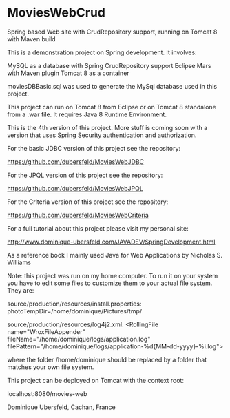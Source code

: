 # MoviesWebCrud
Spring based Web site with CrudRepository support, running on Tomcat 8 with Maven build

This is a demonstration project on Spring development. It involves:

MySQL as a database with Spring CrudRepository support 
Eclipse Mars with Maven plugin Tomcat 8 as a container

moviesDBBasic.sql was used to generate the MySql database used in this project.

This project can run on Tomcat 8 from Eclipse or on Tomcat 8 standalone from a .war file. It requires Java 8 Runtime Environment.

This is the 4th version of this project. More stuff is coming soon with a version that uses Spring Security authentication and authorization.

For the basic JDBC version of this project see the repository:

https://github.com/dubersfeld/MoviesWebJDBC

For the JPQL version of this project see the repository:

https://github.com/dubersfeld/MoviesWebJPQL

For the Criteria version of this project see the repository:

https://github.com/dubersfeld/MoviesWebCriteria

For a full tutorial about this project please visit my personal site:

http://www.dominique-ubersfeld.com/JAVADEV/SpringDevelopment.html

As a reference book I mainly used Java for Web Applications by Nicholas S. Williams

Note: this project was run on my home computer. To run it on your system you have to edit some files to customize them to your actual file system. They are:

source/production/resources/install.properties: photoTempDir=/home/dominique/Pictures/tmp/

source/production/resources/log4j2.xml:
&lt;RollingFile name="WroxFileAppender" fileName="/home/dominique/logs/application.log"
                     filePattern="/home/dominique/logs/application-%d{MM-dd-yyyy}-%i.log"&gt;
   
where the folder /home/dominique should be replaced by a folder that matches your own file system.


This project can be deployed on Tomcat with the context root: 

localhost:8080/movies-web



Dominique Ubersfeld, Cachan, France
